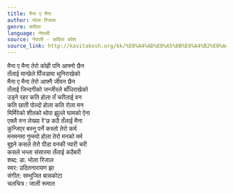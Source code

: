 ```yaml
---
title: मैना ए मैना
author: भोला रिजाल
genre: कविता
language: नेपाली
source: नेपाली - कविता कोश
source_link: http://kavitakosh.org/kk/%E0%A4%AD%E0%A5%8B%E0%A4%B2%E0%A4%BE_%E0%A4%B0%E0%A4%BF%E0%A4%9C%E0%A4%BE%E0%A4%B2
---
```


मैना ए मैना तेरो कोही पनि आफ्नो छैन  
तँलाई मान्छेले पिँजडामा थुनिराखेको  
मैना ए मैना तेरो आफ्नै जीवन छैन  
तँलाई जिन्दगीको जन्जीरले बाँधिराखेको  
उड्ने रहर कति होला तँ चरीलाई वन  
कति छाती पोल्दो होला कति रोला मन  
मिर्मिरेको शीतको थोपा झुल्ले घामको ऐना  
एक्लै रुन लेख्या रे'छ कठै तँलाई मैना  
कुन्जिएर बस्नु पर्ने कस्तो तेरो कर्म  
मनमनमा गुम्स्यो होला तेरो मनको मर्म  
बुझ्ने कसले तेरो पीडा वनकी प्यारी चरी  
कसले भन्ला संसारमा तँलाई कठैबरी  
शब्द: डा. भोला रिजाल  
स्वर: उदितनारायण झा  
संगीत: सम्भुजित बासकोटा  
चलचित्र : जाली रूमाल

